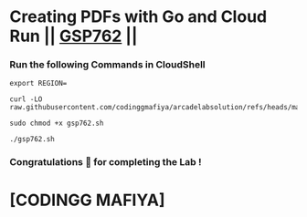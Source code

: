 # Creating PDFs with Go and Cloud Run || [GSP762](https://www.cloudskillsboost.google/focuses/14743?parent=catalog) ||

### Run the following Commands in CloudShell

```
export REGION=
```
```
curl -LO raw.githubusercontent.com/codinggmafiya/arcadelabsolution/refs/heads/main/Creating%20PDFs%20with%20Go%20and%20Cloud%20Run/gsp762.sh

sudo chmod +x gsp762.sh

./gsp762.sh
```

### Congratulations 🎉 for completing the Lab !

# [CODINGG MAFIYA]
